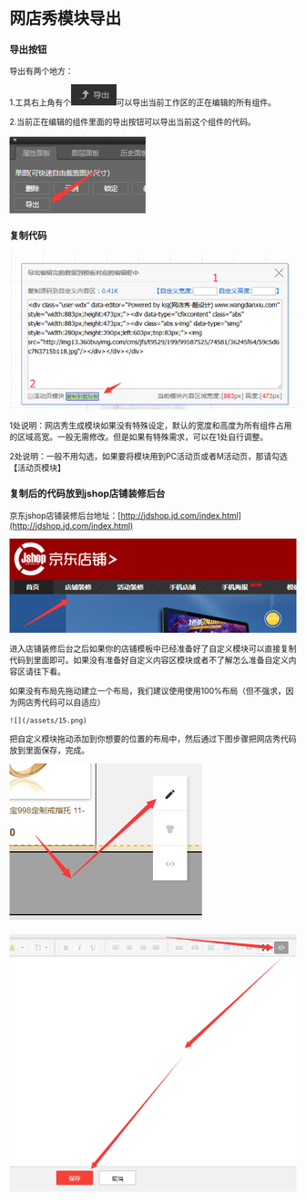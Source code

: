 # 网店秀模块导出

### 导出按钮

导出有两个地方：

1.工具右上角有个![](/assets/11.png)可以导出当前工作区的正在编辑的所有组件。

2.当前正在编辑的组件里面的导出按钮可以导出当前这个组件的代码。

![](/assets/12.png)

### 复制代码

![](/assets/13.png)

1处说明：网店秀生成模块如果没有特殊设定，默认的宽度和高度为所有组件占用的区域高宽。一般无需修改。但是如果有特殊需求，可以在1处自行调整。

2处说明：一般不用勾选，如果要将模块用到PC活动页或者M活动页，那请勾选【活动页模块】

### 复制后的代码放到jshop店铺装修后台

京东jshop店铺装修后台地址：[http://jdshop.jd.com/index.html](http://jdshop.jd.com/index.html)

![](/assets/14.png)

进入店铺装修后台之后如果你的店铺模板中已经准备好了自定义模块可以直接复制代码到里面即可。如果没有准备好自定义内容区模块或者不了解怎么准备自定义内容区请往下看。

如果没有布局先拖动建立一个布局，我们建议使用使用100%布局（但不强求，因为网店秀代码可以自适应）

    ![](/assets/15.png)



把自定义模块拖动添加到你想要的位置的布局中，然后通过下图步骤把网店秀代码放到里面保存，完成。

![](/assets/16.png)

![](/assets/17.png)



